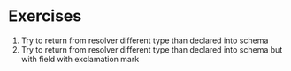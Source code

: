 # Exercises
1. Try to return from resolver different type than declared into schema
2. Try to return from resolver different type than declared into schema but with field with exclamation mark